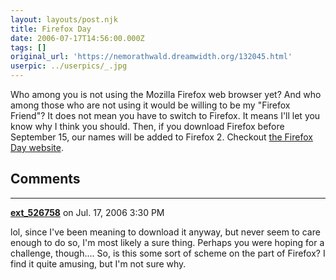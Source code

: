 ```yaml
---
layout: layouts/post.njk
title: Firefox Day
date: 2006-07-17T14:56:00.000Z
tags: []
original_url: 'https://nemorathwald.dreamwidth.org/132045.html'
userpic: ../userpics/_.jpg
---
```

Who among you is not using the Mozilla Firefox web browser yet? And who among those who are not using it would be willing to be my "Firefox Friend"? It does not mean you have to switch to Firefox. It means I'll let you know why I think you should. Then, if you download Firefox before September 15, our names will be added to Firefox 2. Checkout [the Firefox Day website](http://www.worldfirefoxday.com/en/).

## Comments

---

**[ext_526758](https://www.dreamwidth.org/users/ext_526758)** on Jul. 17, 2006 3:30 PM

lol, since I've been meaning to download it anyway, but never seem to care enough to do so, I'm most likely a sure thing. Perhaps you were hoping for a challenge, though.... So, is this some sort of scheme on the part of Firefox? I find it quite amusing, but I'm not sure why.
